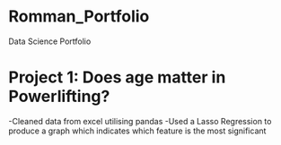 # Romman_Portfolio
Data Science Portfolio

# Project 1: Does age matter in Powerlifting?
-Cleaned data from excel utilising pandas
-Used a Lasso Regression to produce a graph which indicates which feature is the most significant

